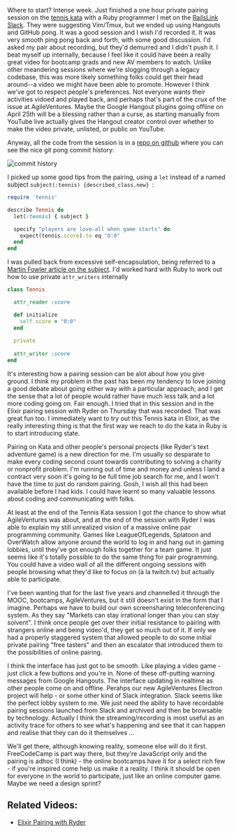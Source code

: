 Where to start? Intense week.  Just finished a one hour private pairing session on the [tennis kata](http://codingdojo.org/kata/Tennis/) with a Ruby programmer I met on the [RailsLink Slack](http://www.rubyonrails.link/).  They were suggesting Vim/Tmux, but we ended up using Hangouts and GitHub pong.  It was a good session and I wish I'd recorded it.  It was very smooth ping pong back and forth, with some good discussion.  I'd asked my pair about recording, but they'd demurred and I didn't push it.  I beat myself up internally, because I feel like it could have been a really great video for bootcamp grads and new AV members to watch.  Unlike other meandering sessions where we're slogging through a legacy codebase, this was more likely something folks could get their head around--a video we might have been able to promote.  However I think we've got to respect people's preferences.  Not everyone wants their activities vidoed and played back, and perhaps that's part of the crux of the issue at AgileVentures.  Maybe the Google Hangout plugins going offline on April 25th will be a blessing rather than a curse, as starting manually from YouTube live actually gives the Hangout creator control over whether to make the video private, unlisted, or public on YouTube.

Anyway, all the code from the session is in a [repo on github](https://github.com/tansaku/tennis-kata) where you can see the nice git pong commit history:

![commit history](https://www.dropbox.com/s/ybsik7662m3dsg1/Screenshot%202017-03-17%2010.37.31.png?dl=1)

I picked up some good tips from the pairing, using a `let` instead of a named subject `subject(:tennis) {described_class.new}
`:

```rb
require 'tennis'

describe Tennis do
  let(:tennis) { subject }

  specify "players are love-all when game starts" do
    expect(tennis.score).to eq "0:0"
  end
end
```

I was pulled back from excessive self-encapsulation, being referred to a [Martin Fowler article on the subject](https://martinfowler.com/bliki/SelfEncapsulation.html).  I'd worked hard with Ruby to work out how to use private `attr_writers` internally

```rb
class Tennis

  attr_reader :score

  def initialize
    self.score = "0:0"
  end
  
  private
  
  attr_writer :score
end
```

It's interesting how a pairing session can be alot about how you give ground.  I think my problem in the past has been my tendency to love joining a good debate about going either way with a particular approach; and I get the sense that a lot of people would rather have much less talk and a lot more coding going on.  Fair enough.  I tried that in this session and in the Elixir pairing session with Ryder on Thursday that was recorded.  That was great fun too.  I immediately want to try out this Tennis kata in Elixir, as the really interesting thing is that the first way we reach to do the kata in Ruby is to start introducing state.

Pairing on Kata and other people's personal projects (like Ryder's text adventure game) is a new direction for me.  I'm usually so desparate to make every coding second count towards contributing to solving a charity or nonprofit problem.  I'm running out of time and money and unless I land a contract very soon it's going to be full time job search for me, and I won't have the time to just do random pairing.  Gosh, I wish all this had been available before I had kids.  I could have learnt so many valuable lessons about coding and communicating with folks.

At least at the end of the Tennis Kata session I got the chance to show what AgileVentures was about, and at the end of the session with Ryder I was able to explain my still unrealized vision of a massive online pair programming community.  Games like LeagueOfLegends, Splatoon and OverWatch allow anyone around the world to log in and hang out in gaming lobbies, until they've got enough folks together for a team game.  It just seems like it's totally possible to do the same thing for pair programming.  You could have a video wall of all the different ongoing sessions with people browsing what they'd like to focus on (à la twitch.tv) but actually able to participate.

I've been wanting that for the last five years and channelled it through the MOOC, bootcamps, AgileVentures, but it still doesn't exist in the form that I imagine.  Perhaps we have to build our own screensharing teleconferencing system.  As they say "Markets can stay irrational longer than you can stay solvent".  I think once people get over their initial resistance to pairing with strangers online and being video'd, they get so much out of it.  If only we had a properly staggered system that allowed people to do some initial private pairing "free tasters" and then an escalator that introduced them to the possibilities of online pairing.

I think the interface has just got to be smooth.  Like playing a video game - just click a few buttons and you're in.  None of these off-putting warning messages from Google Hangouts.  The interface updating in realtime as other people come on and offline.  Perahps our new AgileVentures Electron project will help - or some other kind of Slack integration.  Slack seems like the perfect lobby system to me.  We just need the ability to have recordable pairing sessions launched from Slack and archived and then be browsable by technology.  Actually I think the streaming/recording is most useful as an activity trace for others to see what's happening and see that it can happen and realise that they can do it themselves ...

We'll get there, although knowing reality, someone else will do it first.  FreeCodeCamp is part way there, but they're JavaScript only and the pairing is adhoc (I think) - the online bootcamps have it for a select rich few - if you're inspired come help us make it a reality.  I think it should be open for everyone in the world to participate, just like an online computer game.  Maybe we need a design sprint?

Related Videos:
--------------

* [Elixir Pairing with Ryder](https://youtu.be/kYQP9sRgXRY)
 
